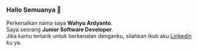 ### Hallo Semuanya 👋
Perkenalkan nama saya **Wahyu Ardyanto**.\
Saya seorang **Junior Software Developer**.\
Jika kamu tertarik untuk berkenalan denganku, silahkan ikuti aku [Linkedin](https://www.linkedin.com/in/wahyu-ardyanto-ramadhan-7130611a7/) ku ya.
<!--
**Wahyu-Ardyanto-Ramadhan/Wahyu-Ardyanto-Ramadhan** is a ✨ _special_ ✨ repository because its `README.md` (this file) appears on your GitHub profile.

Here are some ideas to get you started:

- 🔭 I’m currently working on ...
- 🌱 I’m currently learning ...
- 👯 I’m looking to collaborate on ...
- 🤔 I’m looking for help with ...
- 💬 Ask me about ...
- 📫 How to reach me: ...
- 😄 Pronouns: ...
- ⚡ Fun fact: ...
-->
